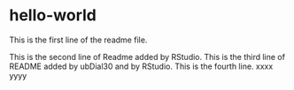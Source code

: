 # hello-world

This is the first line of the readme file.

This is the second line of Readme added by RStudio.
This is the third line of README added by ubDial30 and by RStudio.
This is the fourth line.
xxxx
yyyy
